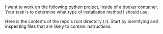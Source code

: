 I want to work on the following python project, inside of a docker container.
Your task is to determine what type of installation method I should use,
<CATEGORIES>

Here is the contents of the repo's root directory (`/`):
<CONTENTS>
Start by identifying and inspecting files that are likely to contain instructions.